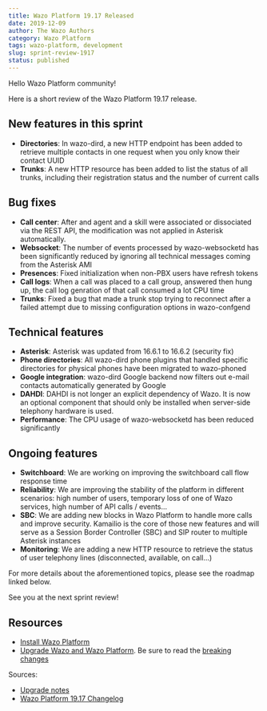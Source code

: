 ```yaml
---
title: Wazo Platform 19.17 Released
date: 2019-12-09
author: The Wazo Authors
category: Wazo Platform
tags: wazo-platform, development
slug: sprint-review-1917
status: published
---
```


Hello Wazo Platform community!

Here is a short review of the Wazo Platform 19.17 release.

## New features in this sprint

* **Directories**: In wazo-dird, a new HTTP endpoint has been added to retrieve multiple contacts in one request when you only know their contact UUID
* **Trunks**: A new HTTP resource has been added to list the status of all trunks, including their registration status and the number of current calls


## Bug fixes

* **Call center**: After and agent and a skill were associated or dissociated via the REST API, the modification was not applied in Asterisk automatically.
* **Websocket**: The number of events processed by wazo-websocketd has been significantly reduced by ignoring all technical messages coming from the Asterisk AMI
* **Presences**: Fixed initialization when non-PBX users have refresh tokens
* **Call logs**: When a call was placed to a call group, answered then hung up, the call log genration of that call consumed a lot CPU time
* **Trunks**: Fixed a bug that made a trunk stop trying to reconnect after a failed attempt due to missing configuration options in wazo-confgend


## Technical features

* **Asterisk**: Asterisk was updated from 16.6.1 to 16.6.2 (security fix)
* **Phone directories**: All wazo-dird phone plugins that handled specific directories for physical phones have been migrated to wazo-phoned
* **Google integration**: wazo-dird Google backend now filters out e-mail contacts automatically generated by Google
* **DAHDI**: DAHDI is not longer an explicit dependency of Wazo. It is now an optional component that should only be installed when server-side telephony hardware is used.
* **Performance**: The CPU usage of wazo-websocketd has been reduced significantly


## Ongoing features

* **Switchboard**: We are working on improving the switchboard call flow response time
* **Reliability**: We are improving the stability of the platform in different scenarios: high number of users, temporary loss of one of Wazo services, high number of API calls / events...
* **SBC**: We are adding new blocks in Wazo Platform to handle more calls and improve security. Kamailio is the core of those new features and will serve as a Session Border Controller (SBC) and SIP router to multiple Asterisk instances
* **Monitoring**: We are adding a new HTTP resource to retrieve the status of user telephony lines (disconnected, available, on call...)


For more details about the aforementioned topics, please see the roadmap linked below.

See you at the next sprint review!

## Resources

* [Install Wazo Platform](/uc-doc/installation/install-system)
* [Upgrade Wazo and Wazo Platform](/uc-doc/upgrade/introduction). Be sure to read the [breaking changes](http://wazo.readthedocs.io/en/wazo-19.17/upgrade/upgrade_notes.html)

Sources:

* [Upgrade notes](/uc-doc/upgrade/upgrade_notes)
* [Wazo Platform 19.17 Changelog](https://wazo-dev.atlassian.net/issues/?jql=project%3DWAZO%20AND%20fixVersion%3D19.17)
